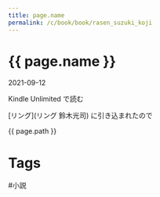 ```yaml
---
title: page.name
permalink: /c/book/book/rasen_suzuki_koji
---
```


{{ page.name }}
================================================================================

2021-09-12

Kindle Unlimited で読む

[リング](リング 鈴木光司) に引き込まれたので


{{ page.path }}

Tags
================================================================================


#小説 

